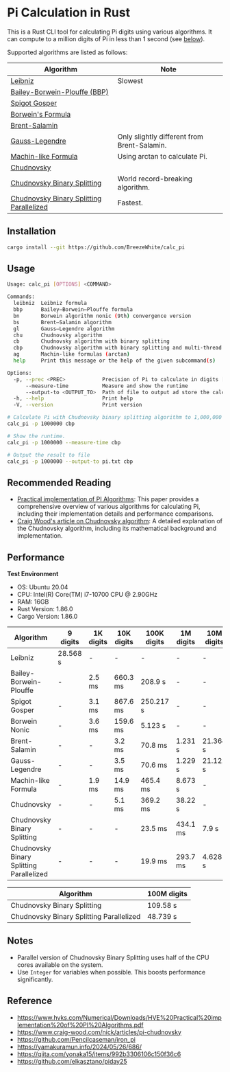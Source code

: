 # Pi Calculation in Rust

This is a Rust CLI tool for calculating Pi digits using various algorithms. It can compute to a million digits of Pi in less than 1 second (see [below](#performance)).

Supported algorithms are listed as follows:

<!-- | Algorithm | Note | -->
| Algorithm | Note |
| --------- | --- |
| [Leibniz](https://en.wikipedia.org/wiki/Leibniz_formula_for_π) | Slowest |
| [Bailey-Borwein-Plouffe (BBP)](https://en.wikipedia.org/wiki/Bailey%E2%80%93Borwein%E2%80%93Plouffe_formula) | |
| [Spigot Gosper](https://www.gavalas.dev/blog/spigot-algorithms-for-pi-in-python/#using-gospers-series) | |
| [Borwein's Formula](https://en.wikipedia.org/wiki/Borwein%27s_algorithm#Nonic_convergence) | |
| [Brent-Salamin](https://mathworld.wolfram.com/Brent-SalaminFormula.html) | |
| [Gauss-Legendre](https://en.wikipedia.org/wiki/Gauss%E2%80%93Legendre_algorithm) | Only slightly different from Brent-Salamin. |
| [Machin-like Formula](https://en.wikipedia.org/wiki/Machin-like_formula#Two-term_formulas) | Using arctan to calculate Pi. |
| [Chudnovsky](https://en.wikipedia.org/wiki/Chudnovsky_algorithm) | |
| [Chudnovsky Binary Splitting](https://www.craig-wood.com/nick/articles/pi-chudnovsky/) | World record-breaking algorithm. |
| [Chudnovsky Binary Splitting Parallelized](https://yamakuramun.info/2024/05/26/686/) | Fastest. |

## Installation

```bash
cargo install --git https://github.com/BreezeWhite/calc_pi
```

## Usage

```bash
Usage: calc_pi [OPTIONS] <COMMAND>

Commands:
  leibniz  Leibniz formula
  bbp      Bailey–Borwein–Plouffe formula
  bn       Borwein algorithm nonic (9th) convergence version
  bs       Brent–Salamin algorithm
  gl       Gauss–Legendre algorithm
  chu      Chudnovsky algorithm
  cb       Chudnovsky algorithm with binary splitting
  cbp      Chudnovsky algorithm with binary splitting and multi-thread
  ag       Machin-like formulas (arctan)
  help     Print this message or the help of the given subcommand(s)

Options:
  -p, --prec <PREC>            Precision of Pi to calculate in digits [default: 1000]
      --measure-time           Measure and show the runtime
      --output-to <OUTPUT_TO>  Path of file to output ad store the calculated Pi digits
  -h, --help                   Print help
  -V, --version                Print version
```

```bash
# Calculate Pi with Chudnovsky binary splitting algorithm to 1,000,000 digits.
calc_pi -p 1000000 cbp

# Show the runtime.
calc_pi -p 1000000 --measure-time cbp

# Output the result to file
calc_pi -p 1000000 --output-to pi.txt cbp

```

## Recommended Reading
- [Practical implementation of PI Algorithms](https://www.hvks.com/Numerical/Downloads/HVE%20Practical%20implementation%20of%20PI%20Algorithms.pdf): This paper provides a comprehensive overview of various algorithms for calculating Pi, including their implementation details and performance comparisons.
- [Craig Wood's article on Chudnovsky algorithm](https://www.craig-wood.com/nick/articles/pi-chudnovsky): A detailed explanation of the Chudnovsky algorithm, including its mathematical background and implementation.

## Performance

**Test Environment**
- OS: Ubuntu 20.04
- CPU: Intel(R) Core(TM) i7-10700 CPU @ 2.90GHz
- RAM: 16GB
- Rust Version: 1.86.0
- Cargo Version: 1.86.0

| Algorithm | 9 digits |  1K digits | 10K digits | 100K digits | 1M digits | 10M digits |
| --------- | -------- |  --------- | ---------- | ----------- | --------- | ---------  |
| Leibniz   | 28.568 s | -          | -          | -           | -         | -          |
| Bailey-Borwein-Plouffe | - | 2.5 ms | 660.3 ms | 208.9 s     | -         | -          |
| Spigot Gosper | -    | 3.1 ms     | 867.6 ms   | 250.217 s   | -         | -          |
| Borwein Nonic | -    | 3.6 ms     | 159.6 ms   | 5.123 s     | -         | -          |
| Brent-Salamin | -    | -          | 3.2 ms     | 70.8 ms     | 1.231 s   | 21.364 s   |
| Gauss-Legendre | -   | -          | 3.5 ms     | 70.6 ms     | 1.229 s   | 21.121 s   |
| Machin-like Formula  | - | 1.9 ms | 14.9 ms    | 465.4 ms    | 8.673 s   | -          |
| Chudnovsky | -       | -          | 5.1 ms     | 369.2 ms    | 38.22 s   | -          |
| Chudnovsky Binary Splitting | - | - | -        | 23.5 ms     | 434.1 ms  | 7.9 s      |
| Chudnovsky Binary Splitting Parallelized | - | - | - | 19.9 ms | 293.7 ms | 4.628 s   |

| Algorithm | 100M digits |
| --------- | ----------- |
| Chudnovsky Binary Splitting | 109.58 s |
| Chudnovsky Binary Splitting Parallelized | 48.739 s |

## Notes
- Parallel version of Chudnovsky Binary Splitting uses half of the CPU cores available on the system.
- Use `Integer` for variables when possible. This boosts performance significantly.

## Reference
- https://www.hvks.com/Numerical/Downloads/HVE%20Practical%20implementation%20of%20PI%20Algorithms.pdf
- https://www.craig-wood.com/nick/articles/pi-chudnovsky
- https://github.com/Pencilcaseman/iron_pi
- https://yamakuramun.info/2024/05/26/686/
- https://qiita.com/yonaka15/items/992b3306106c150f36c6
- https://github.com/elkasztano/piday25
